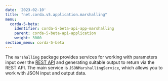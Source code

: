 ```yaml
---
date: '2023-02-10'
title: "net.corda.v5.application.marshalling"
menu:
  corda-5-beta:
    identifier: corda-5-beta-api-app-marshalling
    parent: corda-5-beta-api-application
    weight: 3000
section_menu: corda-5-beta
---
```


The `marshalling` package provides services for working with parameters input over the [REST API](../../../operating/operating-tutorials/rest-api.md) and generating suitable output to return via the REST API. The main service is `JSONMarshallingService`, which allows you to work with JSON input and output data.